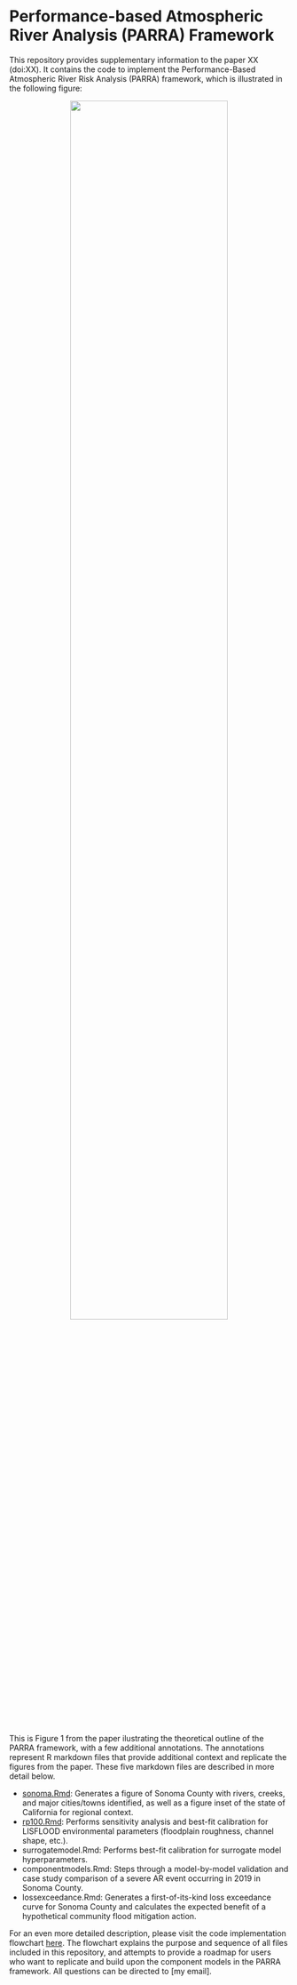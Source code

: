 # Performance-based Atmospheric River Analysis (PARRA) Framework

This repository provides supplementary information to the paper XX (doi:XX). It contains the code to implement the Performance-Based Atmospheric River Risk Analysis (PARRA) framework, which is illustrated in the following figure:

<p align="center">
  <img src="https://user-images.githubusercontent.com/49569602/128727103-e81cd681-d8bc-42f0-9b67-97f4d7eec394.png" width=75% height=75%>
</p>

This is Figure 1 from the paper ilustrating the theoretical outline of the PARRA framework, with a few additional annotations. The annotations represent R markdown files that provide additional context and replicate the figures from the paper. These five markdown files are described in more detail below.

* <a href="https://corinnebowers.github.io/sonoma.html">sonoma.Rmd</a>: Generates a figure of Sonoma County with rivers, creeks, and major cities/towns identified, as well as a figure inset of the state of California for regional context.
* <a href="https://corinnebowers.github.io/rp100.html">rp100.Rmd</a>: Performs sensitivity analysis and best-fit calibration for LISFLOOD environmental parameters (floodplain roughness, channel shape, etc.).
* surrogatemodel.Rmd: Performs best-fit calibration for surrogate model hyperparameters.
* componentmodels.Rmd: Steps through a model-by-model validation and case study comparison of a severe AR event occurring in 2019 in Sonoma County.
* lossexceedance.Rmd: Generates a first-of-its-kind loss exceedance curve for Sonoma County and calculates the expected benefit of a hypothetical community flood mitigation action.

For an even more detailed description, please visit the code implementation flowchart <a href = "https://www.corinnebowers.com/parra">here</a>. The flowchart explains the purpose and sequence of all files included in this repository, and attempts to provide a roadmap for users who want to replicate and build upon the component models in the PARRA framework. All questions can be directed to \[my email\]. 

<!-- notes to self: 

* INUN.R is nowhere on the flowchart
* on the flowchart: add explanatory text about the rollovers \& discourage mobile use
* figure out in Github how to open these links in separate tabs
* include a new .Rmd file that does component-level sensitivity analysis (i.e. PRCP contributes the most to the variability in the loss histogram)
-->
